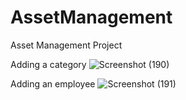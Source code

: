 # AssetManagement
Asset Management Project

Adding a category
![Screenshot (190)](https://user-images.githubusercontent.com/80596589/177002075-927ff608-5359-4baf-9bce-447d9f71fdc0.png)

Adding an employee
![Screenshot (191)](https://user-images.githubusercontent.com/80596589/177002251-6eda179d-4208-4cbe-9bce-39c294b2ab46.png)

